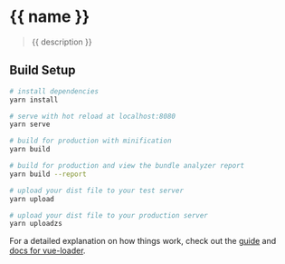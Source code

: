 # {{ name }}

> {{ description }}

## Build Setup

``` bash
# install dependencies
yarn install

# serve with hot reload at localhost:8080
yarn serve

# build for production with minification
yarn build

# build for production and view the bundle analyzer report
yarn build --report

# upload your dist file to your test server
yarn upload

# upload your dist file to your production server
yarn uploadzs
```

For a detailed explanation on how things work, check out the [guide](http://vuejs-templates.github.io/webpack/) and [docs for vue-loader](http://vuejs.github.io/vue-loader).
